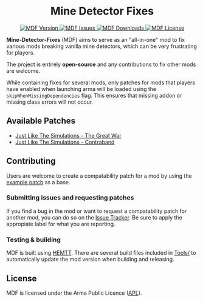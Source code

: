 # <center>Mine Detector Fixes</center>
<p align="center">
    <a href="https://github.com/DartRuffian/Mine-Detector-Fixes/releases/latest">
        <img src="https://img.shields.io/badge/Version-1.2.0-blue.svg?style=flat-square" alt="MDF Version">
    </a>
    <a href="https://github.com/DartRuffian/Mine-Detector-Fixes/issues">
        <img src="https://img.shields.io/github/issues-raw/DartRuffian/Mine-Detector-Fixes.svg?style=flat-square&label=Issues" alt="MDF Issues">
    </a>
    <a href="steamcommunity.com/sharedfiles/filedetails/?id=3086321202">
        <img src="https://img.shields.io/steam/downloads/3086321202.svg?style=flat-square&label=Downloads" alt="MDF Downloads">
    </a>
    <a href="https://github.com/DartRuffian/Mine-Detector-Fixes/blob/main/LICENSE">
        <img src="https://img.shields.io/badge/License-APL-red.svg?style=flat-square" alt="MDF License">
    </a>
</p>

**Mine-Detector-Fixes** (MDF) aims to serve as an "all-in-one" mod to fix various mods breaking vanilla mine detectors, which can be very frustrating for players.

The project is entirely **open-source** and any contributions to fix other mods are welcome.

While containing fixes for several mods, only patches for mods that players have enabled when launching arma will be loaded using the `skipWhenMissingDependencies` flag. This ensures that missing addon or missing class errors will not occur.

## Available Patches

- [Just Like The Simulations - The Great War](https://steamcommunity.com/sharedfiles/filedetails/?id=1940589429)
- [Just Like The Simulations - Contraband](https://steamcommunity.com/sharedfiles/filedetails/?id=1875369298)

## Contributing

Users are welcome to create a compatability patch for a mod by using the [example patch](https://github.com/DartRuffian/Mine-Detector-Fixes/tree/main/extras/compat) as a base.

### Submitting issues and requesting patches

If you find a bug in the mod or want to request a compatability patch for another mod, you can do so on the [Issue Tracker](https://github.com/DartRuffian/Mine-Detector-Fixes/issues). Be sure to apply the appropiate label for what you are reporting.

### Testing & building

MDF is built using [HEMTT](https://github.com/BrettMayson/HEMTT). There are several build files included in [Tools/](https://github.com/DartRuffian/Mine-Detector-Fixes/tree/main/Tools) to automatically update the mod version when building and releasing.

## License

MDF is licensed under the Arma Public Licence ([APL](https://github.com/DartRuffian/Mine-Detector-Fixes/blob/main/LICENSE)).